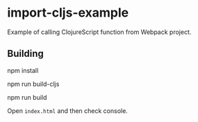 # import-cljs-example

Example of calling ClojureScript function from Webpack project.

## Building

npm install

npm run build-cljs

npm run build

Open `index.html` and then check console.
